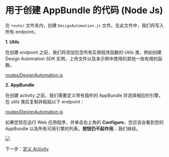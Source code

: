# 用于创建 AppBundle 的代码 (Node Js)


在 `route/` 文件夹内，创建 `DesignAutomation.js` 文件。在此文件中，我们将写入所有 endpoint。

**1. Utils**

在创建 endpoint 之前，我们将添加包含所有实用程序函数的 Utils 类，例如创建 Design Automation SDK 实例、上传文件以及本示例中使用的其他一些有用的函数。

[routes/DesignAutomation.js](_snippets/modifymodels/node/routes/DesignAutomation.1.js ':include :type=code javascript')

**2. AppBundle**

在创建 activity 之前，我们需要定义带有插件的 AppBundle 并选择相应的引擎。在 utils 类后复制并粘贴以下 endpoint：

[routes/DesignAutomation.js](_snippets/modifymodels/node/routes/DesignAutomation.2.js ':include :type=code javascript')

如果您现在运行 Web 应用程序，并单击右上角的 **Configure**，您应该会看到您的 AppBundle 以及所有可用引擎的列表。**按钮仍不起作用**... 我们继续。

![](_media/designautomation/list_engines.png)

下一步：[定义 Activity](/zh-CN/designautomation/activity/)